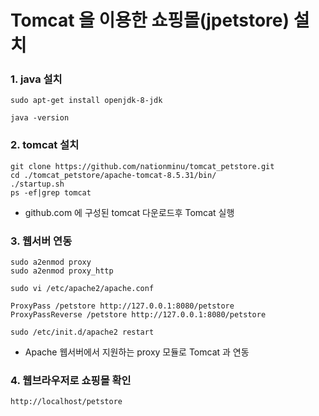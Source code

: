 Tomcat 을 이용한 쇼핑몰(jpetstore) 설치
=============

### 1. java 설치
```
sudo apt-get install openjdk-8-jdk

java -version
```

### 2. tomcat 설치
```
git clone https://github.com/nationminu/tomcat_petstore.git
cd ./tomcat_petstore/apache-tomcat-8.5.31/bin/
./startup.sh
ps -ef|grep tomcat
```
+ github.com 에 구성된 tomcat 다운로드후 Tomcat 실행

### 3. 웹서버 연동
```
sudo a2enmod proxy
sudo a2enmod proxy_http 

sudo vi /etc/apache2/apache.conf

ProxyPass /petstore http://127.0.0.1:8080/petstore
ProxyPassReverse /petstore http://127.0.0.1:8080/petstore

sudo /etc/init.d/apache2 restart
```

+ Apache 웹서버에서 지원하는 proxy 모듈로 Tomcat 과 연동

### 4. 웹브라우저로 쇼핑몰 확인
```
http://localhost/petstore
```
